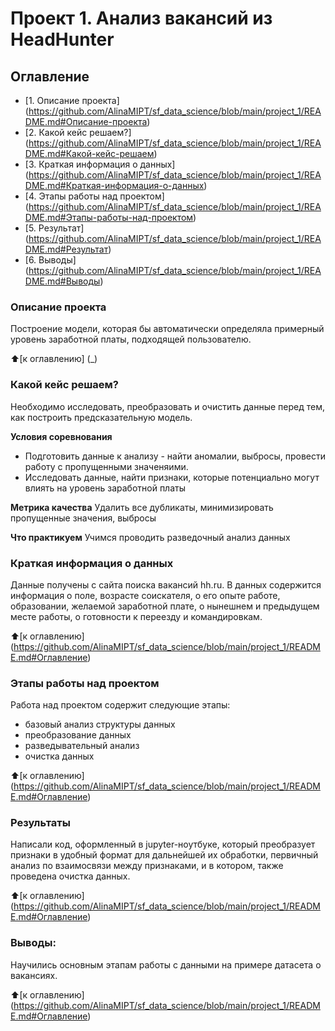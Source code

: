 # Проект 1. Анализ вакансий из HeadHunter

## Оглавление

* [1. Описание проекта] (https://github.com/AlinaMIPT/sf_data_science/blob/main/project_1/README.md#Описание-проекта)
* [2. Какой кейс решаем?] (https://github.com/AlinaMIPT/sf_data_science/blob/main/project_1/README.md#Какой-кейс-решаем)
* [3. Краткая информация о данных] (https://github.com/AlinaMIPT/sf_data_science/blob/main/project_1/README.md#Краткая-информация-о-данных)  
* [4. Этапы работы над проектом] (https://github.com/AlinaMIPT/sf_data_science/blob/main/project_1/README.md#Этапы-работы-над-проектом)
* [5. Результат] (https://github.com/AlinaMIPT/sf_data_science/blob/main/project_1/README.md#Результат)
* [6. Выводы] (https://github.com/AlinaMIPT/sf_data_science/blob/main/project_1/README.md#Выводы) 

### Описание проекта
Построение модели, которая бы автоматически определяла примерный уровень заработной платы, подходящей пользователю.

:arrow_up:[к оглавлению] (_)

### Какой кейс решаем?
Необходимо исследовать, преобразовать и очистить данные перед тем, как построить предсказательную модель.

**Условия соревнования**
- Подготовить данные к анализу - найти аномалии, выбросы, провести работу с пропущенными значеняими.
- Исследовать данные, найти признаки, которые потенциально могут влиять на уровень заработной платы

**Метрика качества**
Удалить все дубликаты, минимизировать пропущенные значения, выбросы

**Что практикуем**
Учимся проводить разведочный анализ данных 

### Краткая информация о данных
Данные получены с сайта поиска вакансий hh.ru. В данных содержится информация о поле, возрасте соискателя, о его опыте работе, образовании, желаемой заработной плате, о нынешнем и предыдущем месте работы, о готовности к переезду и командировкам.

:arrow_up:[к оглавлению] (https://github.com/AlinaMIPT/sf_data_science/blob/main/project_1/README.md#Оглавление)

### Этапы работы над проектом
Работа над проектом содержит следующие этапы:
- базовый анализ структуры данных
- преобразование данных
- разведывательный анализ
- очистка данных

:arrow_up:[к оглавлению] (https://github.com/AlinaMIPT/sf_data_science/blob/main/project_1/README.md#Оглавление)

### Результаты
Написали код, оформленный в jupyter-ноутбуке, который преобразует признаки в удобный формат для дальнейшей их обработки, первичный анализ по взаимосвязи между признаками, и в котором, также проведена очистка данных.

:arrow_up:[к оглавлению] (https://github.com/AlinaMIPT/sf_data_science/blob/main/project_1/README.md#Оглавление)

### Выводы:

Научились основным этапам работы с данными на примере датасета о вакансиях.  

:arrow_up:[к оглавлению] (https://github.com/AlinaMIPT/sf_data_science/blob/main/project_1/README.md#Оглавление)